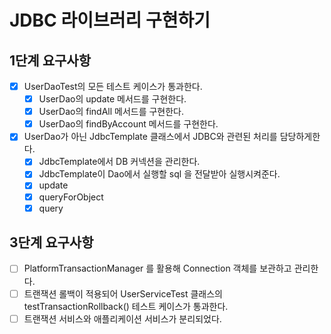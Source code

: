 # JDBC 라이브러리 구현하기

## 1단계 요구사항 
- [x] UserDaoTest의 모든 테스트 케이스가 통과한다.
  - [x] UserDao의 update 메서드를 구현한다.
  - [x] UserDao의 findAll 메서드를 구현한다.
  - [x] UserDao의 findByAccount 메서드를 구현한다.
- [x] UserDao가 아닌 JdbcTemplate 클래스에서 JDBC와 관련된 처리를 담당하게한다.
  - [x] JdbcTemplate에서 DB 커넥션을 관리한다.
  - [x] JdbcTemplate이 Dao에서 실행할 sql 을 전달받아 실행시켜준다.
  - [x] update
  - [x] queryForObject
  - [x] query 

## 3단계 요구사항
- [ ] PlatformTransactionManager 를 활용해 Connection 객체를 보관하고 관리한다.
- [ ] 트랜잭션 롤백이 적용되어 UserServiceTest 클래스의 testTransactionRollback() 테스트 케이스가 통과한다.
- [ ] 트랜잭션 서비스와 애플리케이션 서비스가 분리되었다.
